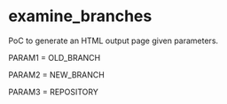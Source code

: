 # examine_branches
PoC to generate an HTML output page given parameters.

PARAM1 = OLD_BRANCH

PARAM2 = NEW_BRANCH

PARAM3 = REPOSITORY
